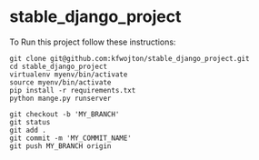 # stable_django_project

To Run this project follow these instructions:  

`git clone git@github.com:kfwojton/stable_django_project.git`  
`cd stable_django_project`  
`virtualenv myenv/bin/activate`  
`source myenv/bin/activate`  
`pip install -r requirements.txt`    
`python mange.py runserver`
 
 
`git checkout -b 'MY_BRANCH'`   
`git status`   
`git add . `   
`git commit -m 'MY_COMMIT_NAME'`   
`git push MY_BRANCH origin `   
